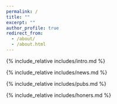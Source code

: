 ```yaml
---
permalink: /
title: ""
excerpt: ""
author_profile: true
redirect_from: 
  - /about/
  - /about.html
---
```


<span class='anchor' id='about-me'></span>

{% include_relative includes/intro.md %}

{% include_relative includes/news.md %}

{% include_relative includes/pubs.md %}

{% include_relative includes/honers.md %}

<br />

<script type='text/javascript' id='clustrmaps' src='//cdn.clustrmaps.com/map_v2.js?cl=ffffff&w=300&t=tt&d=XbjQrc5aoquCRCPZtmzBPmq7AViRLSFFjRfOnozEBf0&co=2d78ad&ct=ffffff&cmo=3acc3a&cmn=ff5353'></script>

<br />